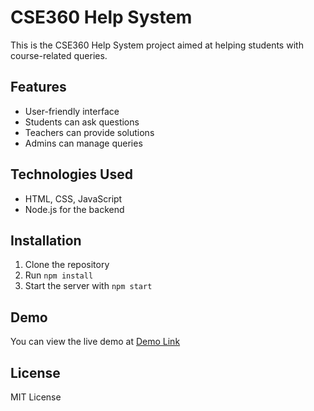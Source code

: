 # CSE360 Help System

This is the CSE360 Help System project aimed at helping students with course-related queries.

## Features
- User-friendly interface
- Students can ask questions
- Teachers can provide solutions
- Admins can manage queries

## Technologies Used
- HTML, CSS, JavaScript
- Node.js for the backend

## Installation
1. Clone the repository
2. Run `npm install`
3. Start the server with `npm start`

## Demo
You can view the live demo at [Demo Link](https://your-demo-link.com)

## License
MIT License
